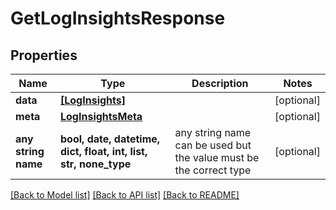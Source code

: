 # GetLogInsightsResponse


## Properties
Name | Type | Description | Notes
------------ | ------------- | ------------- | -------------
**data** | [**[LogInsights]**](LogInsights.md) |  | [optional] 
**meta** | [**LogInsightsMeta**](LogInsightsMeta.md) |  | [optional] 
**any string name** | **bool, date, datetime, dict, float, int, list, str, none_type** | any string name can be used but the value must be the correct type | [optional]

[[Back to Model list]](../README.md#documentation-for-models) [[Back to API list]](../README.md#documentation-for-api-endpoints) [[Back to README]](../README.md)


